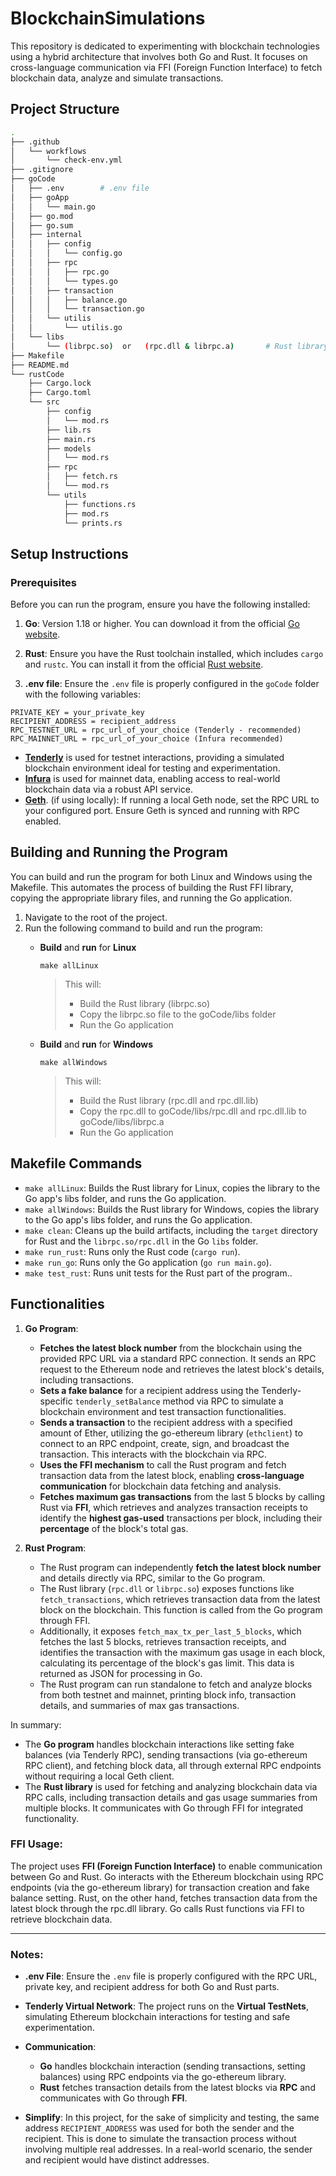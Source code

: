 # BlockchainSimulations
This repository is dedicated to experimenting with blockchain technologies using a hybrid architecture that involves both Go and Rust. It focuses on cross-language communication via FFI (Foreign Function Interface) to fetch blockchain data, analyze and simulate transactions.

## Project Structure
``` bash
.
├── .github
│   └── workflows
│       └── check-env.yml
├── .gitignore
├── goCode
│   ├── .env        # .env file
│   ├── goApp
│   │   └── main.go
│   ├── go.mod
│   ├── go.sum
│   ├── internal
│   │   ├── config
│   │   │   └── config.go
│   │   ├── rpc
│   │   │   ├── rpc.go
│   │   │   └── types.go
│   │   ├── transaction
│   │   │   ├── balance.go
│   │   │   └── transaction.go
│   │   └── utilis
│   │       └── utilis.go
│   └── libs
│       └── (librpc.so)  or   (rpc.dll & librpc.a)       # Rust library used in Go via FFI
├── Makefile
├── README.md
└── rustCode
    ├── Cargo.lock
    ├── Cargo.toml
    └── src
        ├── config
        │   └── mod.rs
        ├── lib.rs
        ├── main.rs
        ├── models
        │   └── mod.rs
        ├── rpc
        │   ├── fetch.rs
        │   └── mod.rs
        └── utils
            ├── functions.rs
            ├── mod.rs
            └── prints.rs
```
## Setup Instructions

### Prerequisites

Before you can run the program, ensure you have the following installed:

1. **Go**: Version 1.18 or higher. You can download it from the official [Go website](https://golang.org/dl/).
   
2. **Rust**: Ensure you have the Rust toolchain installed, which includes `cargo` and `rustc`. You can install it from the official [Rust website](https://www.rust-lang.org/learn/get-started).
   
3. **.env file**: Ensure the `.env` file is properly configured in the `goCode` folder with the following variables:

```env
PRIVATE_KEY = your_private_key
RECIPIENT_ADDRESS = recipient_address
RPC_TESTNET_URL = rpc_url_of_your_choice (Tenderly - recommended)
RPC_MAINNET_URL = rpc_url_of_your_choice (Infura recommended)
```
- **[Tenderly](https://tenderly.co/about-us)** is used for testnet interactions, providing a simulated blockchain environment ideal for testing and experimentation.
- **[Infura](https://www.infura.io/)** is used for mainnet data, enabling access to real-world blockchain data via a robust API service.
- **[Geth](https://geth.ethereum.org/downloads/)**. (if using locally): If running a local Geth node, set the RPC URL to your configured port. Ensure Geth is synced and running with RPC enabled.

## Building and Running the Program

You can build and run the program for both Linux and Windows using the Makefile. This automates the process of building the Rust FFI library, copying the appropriate library files, and running the Go application.

1. Navigate to the root of the project.
2. Run the following command to build and run the program:
    - **Build** and **run** for **Linux**
        ```
        make allLinux
        ```
        > This will:
        > - Build the Rust library (librpc.so)
        > - Copy the librpc.so file to the goCode/libs folder
        > - Run the Go application

    - **Build** and **run** for **Windows**
        ```
        make allWindows
        ```
        >This will:
        > - Build the Rust library (rpc.dll and rpc.dll.lib)
        > - Copy the rpc.dll to goCode/libs/rpc.dll and rpc.dll.lib to goCode/libs/librpc.a
        > - Run the Go application

## Makefile Commands
- `make allLinux`: Builds the Rust library for Linux, copies the library to the Go app's libs folder, and runs the Go application.
- `make allWindows`: Builds the Rust library for Windows, copies the library to the Go app's libs folder, and runs the Go application.
- `make clean`: Cleans up the build artifacts, including the `target` directory for Rust and the `librpc.so/rpc.dll` in the Go `libs` folder.
- `make run_rust`: Runs only the Rust code (`cargo run`).
- `make run_go`: Runs only the Go application (`go run main.go`).
- `make test_rust`: Runs unit tests for the Rust part of the program..

## Functionalities

1. **Go Program**:
   - **Fetches the latest block number** from the blockchain using the provided RPC URL via a standard RPC connection. It sends an RPC request to the Ethereum node and retrieves the latest block's details, including transactions.
   - **Sets a fake balance** for a recipient address using the Tenderly-specific `tenderly_setBalance` method via RPC to simulate a blockchain environment and test transaction functionalities.
   - **Sends a transaction** to the recipient address with a specified amount of Ether, utilizing the go-ethereum library (`ethclient`) to connect to an RPC endpoint, create, sign, and broadcast the transaction. This interacts with the blockchain via RPC.
   - **Uses the FFI mechanism** to call the Rust program and fetch transaction data from the latest block, enabling **cross-language communication** for blockchain data fetching and analysis.
   - **Fetches maximum gas transactions** from the last 5 blocks by calling Rust via **FFI**, which retrieves and analyzes transaction receipts to identify the **highest gas-used** transactions per block, including their **percentage** of the block's total gas.

2. **Rust Program**:
   - The Rust program can independently **fetch the latest block number** and details directly via RPC, similar to the Go program.
   - The Rust library (`rpc.dll` or `librpc.so`) exposes functions like `fetch_transactions`, which retrieves transaction data from the latest block on the blockchain. This function is called from the Go program through FFI.
   - Additionally, it exposes `fetch_max_tx_per_last_5_blocks`, which fetches the last 5 blocks, retrieves transaction receipts, and identifies the transaction with the maximum gas usage in each block, calculating its percentage of the block's gas limit. This data is returned as JSON for processing in Go.
   - The Rust program can run standalone to fetch and analyze blocks from both testnet and mainnet, printing block info, transaction details, and summaries of max gas transactions.

In summary:
- The **Go program** handles blockchain interactions like setting fake balances (via Tenderly RPC), sending transactions (via go-ethereum RPC client), and fetching block data, all through external RPC endpoints without requiring a local Geth client.
- The **Rust library** is used for fetching and analyzing blockchain data via RPC calls, including transaction details and gas usage summaries from multiple blocks. It communicates with Go through FFI for integrated functionality.


### FFI Usage:
The project uses **FFI (Foreign Function Interface)** to enable communication between Go and Rust. Go interacts with the Ethereum blockchain using RPC endpoints (via the go-ethereum library) for transaction creation and fake balance setting. Rust, on the other hand, fetches transaction data from the latest block through the rpc.dll library. Go calls Rust functions via FFI to retrieve blockchain data.

---

### Notes:

* **.env File**: Ensure the `.env` file is properly configured with the RPC URL, private key, and recipient address for both Go and Rust parts.

* **Tenderly Virtual Network**: The project runs on the **Virtual TestNets**, simulating Ethereum blockchain interactions for testing and safe experimentation.

* **Communication**: 
   - **Go** handles blockchain interaction (sending transactions, setting balances) using RPC endpoints via the go-ethereum library.
   - **Rust** fetches transaction details from the latest blocks via **RPC** and communicates with Go through **FFI**.

* **Simplify**: In this project, for the sake of simplicity and testing, the same address `RECIPIENT_ADDRESS` was used for both the sender and the recipient. This is done to simulate the transaction process without involving multiple real addresses. In a real-world scenario, the sender and recipient would have distinct addresses.




